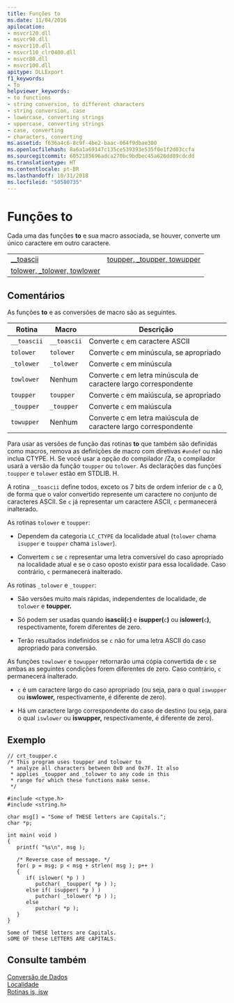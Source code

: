 ```yaml
---
title: Funções to
ms.date: 11/04/2016
apilocation:
- msvcr120.dll
- msvcr90.dll
- msvcr110.dll
- msvcr110_clr0400.dll
- msvcr80.dll
- msvcr100.dll
apitype: DLLExport
f1_keywords:
- To
helpviewer_keywords:
- to functions
- string conversion, to different characters
- string conversion, case
- lowercase, converting strings
- uppercase, converting strings
- case, converting
- characters, converting
ms.assetid: f636a4c6-8c9f-4be2-baac-064f9dbae300
ms.openlocfilehash: 8a6a1a69147c135ce539393e535f0e1f2d03ccfa
ms.sourcegitcommit: 6052185696adca270bc9bdbec45a626dd89cdcdd
ms.translationtype: HT
ms.contentlocale: pt-BR
ms.lasthandoff: 10/31/2018
ms.locfileid: "50580735"
---
```

# <a name="to-functions"></a>Funções to

Cada uma das funções **to** e sua macro associada, se houver, converte um único caractere em outro caractere.

|||
|-|-|
|[__toascii](../c-runtime-library/reference/toascii-toascii.md)|[toupper, _toupper, towupper](../c-runtime-library/reference/toupper-toupper-towupper-toupper-l-towupper-l.md)|
|[tolower, _tolower, towlower](../c-runtime-library/reference/tolower-tolower-towlower-tolower-l-towlower-l.md)||

## <a name="remarks"></a>Comentários

As funções **to** e as conversões de macro são as seguintes.

|Rotina|Macro|Descrição|
|-------------|-----------|-----------------|
|`__toascii`|`__toascii`|Converte `c` em caractere ASCII|
|`tolower`|`tolower`|Converte `c` em minúscula, se apropriado|
|`_tolower`|`_tolower`|Converte `c` em minúscula|
|`towlower`|Nenhum|Converte `c` em letra minúscula de caractere largo correspondente|
|`toupper`|`toupper`|Converte `c` em maiúscula, se apropriado|
|`_toupper`|`_toupper`|Converte `c` em maiúscula|
|`towupper`|Nenhum|Converte c em letra maiúscula de caractere largo correspondente|

Para usar as versões de função das rotinas **to** que também são definidas como macros, remova as definições de macro com diretivas `#undef` ou não inclua CTYPE. H. Se você usar a opção do compilador /Za, o compilador usará a versão da função `toupper` ou `tolower`. As declarações das funções `toupper` e `tolower` estão em STDLIB. H.

A rotina `__toascii` define todos, exceto os 7 bits de ordem inferior de `c` a 0, de forma que o valor convertido represente um caractere no conjunto de caracteres ASCII. Se `c` já representar um caractere ASCII, `c` permanecerá inalterado.

As rotinas `tolower` e `toupper`:

- Dependem da categoria `LC_CTYPE` da localidade atual (`tolower` chama `isupper` e `toupper` chama `islower`).

- Convertem `c` se `c` representar uma letra conversível do caso apropriado na localidade atual e se o caso oposto existir para essa localidade. Caso contrário, `c` permanecerá inalterado.

As rotinas `_tolower` e `_toupper`:

- São versões muito mais rápidas, independentes de localidade, de `tolower` e **toupper.**

- Só podem ser usadas quando **isascii(**`c`**)** e **isupper(**`c`**)** ou **islower(**`c`**)**, respectivamente, forem diferentes de zero.

- Terão resultados indefinidos se `c` não for uma letra ASCII do caso apropriado para conversão.

As funções `towlower` e `towupper` retornarão uma cópia convertida de `c` se ambas as seguintes condições forem diferentes de zero. Caso contrário, `c` permanecerá inalterado.

- `c` é um caractere largo do caso apropriado (ou seja, para o qual `iswupper` ou **iswlower,** respectivamente, é diferente de zero).

- Há um caractere largo correspondente do caso de destino (ou seja, para o qual `iswlower` ou **iswupper,** respectivamente, é diferente de zero).

## <a name="example"></a>Exemplo

```
// crt_toupper.c
/* This program uses toupper and tolower to
 * analyze all characters between 0x0 and 0x7F. It also
 * applies _toupper and _tolower to any code in this
 * range for which these functions make sense.
 */

#include <ctype.h>
#include <string.h>

char msg[] = "Some of THESE letters are Capitals.";
char *p;

int main( void )
{
   printf( "%s\n", msg );

   /* Reverse case of message. */
   for( p = msg; p < msg + strlen( msg ); p++ )
   {
      if( islower( *p ) )
         putchar( _toupper( *p ) );
      else if( isupper( *p ) )
         putchar( _tolower( *p ) );
      else
         putchar( *p );
   }
}
```

```Output
Some of THESE letters are Capitals.
sOME OF these LETTERS ARE cAPITALS.
```

## <a name="see-also"></a>Consulte também

[Conversão de Dados](../c-runtime-library/data-conversion.md)<br/>
[Localidade](../c-runtime-library/locale.md)<br/>
[Rotinas is, isw](../c-runtime-library/is-isw-routines.md)